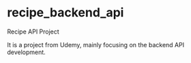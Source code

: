 # recipe_backend_api
Recipe API Project

It is a project from Udemy, mainly focusing on the backend API development.
